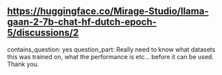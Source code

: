 ## https://huggingface.co/Mirage-Studio/llama-gaan-2-7b-chat-hf-dutch-epoch-5/discussions/2

contains_question: yes
question_part: Really need to know what datasets this was trained on, what the performance is etc... before it can be used. Thank you.
